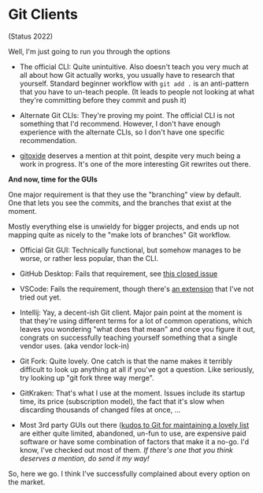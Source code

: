 # Git Clients

(Status 2022)

Well, I'm just going to run you through the options

- The official CLI: Quite unintuitive. Also doesn't teach you very much at all about how Git actually works, you usually have to research that yourself. Standard beginner workflow with `git add .` is an anti-pattern that you have to un-teach people. (It leads to people not looking at what they're committing before they commit and push it)

- Alternate Git CLIs: They're proving my point. The official CLI is not something that I'd recommend. However, I don't have enough experience with the alternate CLIs, so I don't have one specific recommendation.

- [gitoxide](https://github.com/Byron/gitoxide) deserves a mention at thit point, despite very much being a work in progress. It's one of the more interesting Git rewrites out there.


**And now, time for the GUIs**

One major requirement is that they use the "branching" view by default. One that lets you see the commits, and the branches that exist at the moment.

Mostly everything else is unwieldy for bigger projects, and ends up not mapping quite as nicely to the "make lots of branches" Git workflow.

- Official Git GUI: Technically functional, but somehow manages to be worse, or rather less popular, than the CLI.

- GitHub Desktop: Fails that requirement, see [this closed issue](https://github.com/desktop/desktop/issues/1634)

- VSCode: Fails the requirement, though there's [an extension](https://marketplace.visualstudio.com/items?itemName=mhutchie.git-graph) that I've not tried out yet.

- Intellij: Yay, a decent-ish Git client. Major pain point at the moment is that they're using different terms for a lot of common operations, which leaves you wondering "what does that mean" and once you figure it out, congrats on successfully teaching yourself something that a single vendor uses. (aka vendor lock-in)

- Git Fork: Quite lovely. One catch is that the name makes it terribly difficult to look up anything at all if you've got a question. Like seriously, try looking up "git fork three way merge".

- GitKraken: That's what I use at the moment. Issues include its startup time, its price (subscription model), the fact that it's slow when discarding thousands of changed files at once, ...

- Most 3rd party GUIs out there ([kudos to Git for maintaining a lovely list](https://git-scm.com/downloads/guis) are either quite limited, abandoned, un-fun to use, are expensive paid software or have some combination of factors that make it a no-go. I'd know, I've checked out most of them. *If there's one that you think deserves a mention, do send it my way!*
 

So, here we go. I think I've successfully complained about every option on the market.